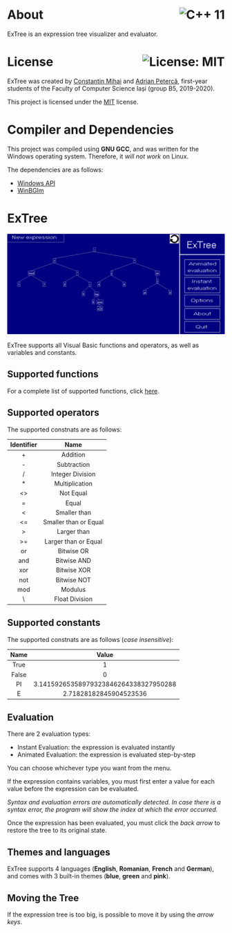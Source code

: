 # About <a href="https://en.wikipedia.org/wiki/C%2B%2B11"><img align="right" src="https://img.shields.io/badge/C%2B%2B-11-00599C?logo=C%2B%2B" alt="C++ 11" /></a>

ExTree is an expression tree visualizer and evaluator.

# License <a href="https://github.com/UnexomWid/ExTree/blob/master/LICENSE"><img align="right" src="https://img.shields.io/badge/License-MIT-blue.svg" alt="License: MIT" /></a>

ExTree was created by [Constantin Mihai](https://github.com/UnexomWid) and [Adrian Petercă](https://github.com/adipeterca), first-year students of the Faculty of Computer Science Iași (group B5, 2019-2020).

This project is licensed under the [MIT](https://github.com/UnexomWid/ExTree/blob/master/LICENSE) license.

# Compiler and Dependencies

This project was compiled using **GNU GCC**, and was written for the Windows operating system. Therefore, it _will not work_ on Linux.

The dependencies are as follows:

* [Windows API](https://en.wikipedia.org/wiki/Windows.h)
* [WinBGIm](https://www.cs.colorado.edu/~main/bgi/)

# ExTree

<p align="center">
  <img src="img/ExTree.png" alt="ExTree">
</p>

ExTree supports all Visual Basic functions and operators, as well as variables and constants.

## Supported functions

For a complete list of supported functions, click [here](https://docs.microsoft.com/en-us/dotnet/visual-basic/language-reference/functions/math-functions).

## Supported operators

The supported constnats are as follows:

| Identifier |          Name         |
|:----------:|:---------------------:|
|      +     |        Addition       |
|      -     |      Subtraction      |
|      /     |    Integer Division   |
|      *     |     Multiplication    |
|     <>     |       Not Equal       |
|      =     |         Equal         |
|      <     |      Smaller than     |
|     <=     | Smaller than or Equal |
|      >     |      Larger than      |
|     >=     |  Larger than or Equal |
|     or     |       Bitwise OR      |
|     and    |      Bitwise AND      |
|     xor    |      Bitwise XOR      |
|     not    |      Bitwise NOT      |
|     mod    |        Modulus        |
|      \     |     Float Division    |

## Supported constants

The supported constnats are as follows (_case insensitive_):

|  Name |                 Value                 |
|:-----:|:-------------------------------------:|
|  True |                   1                   |
| False |                   0                   |
|   PI  | 3.14159265358979323846264338327950288 |
|   E   |         2.71828182845904523536        |

## Evaluation

There are 2 evaluation types:

* Instant Evaluation: the expression is evaluated instantly
* Animated Evaluation: the expression is evaluated step-by-step

You can choose whichever type you want from the menu.

If the expression contains variables, you must first enter a value for each value before the expression can be evaluated.

_Syntax and evaluation errors are automatically detected. In case there is a syntax error, the program will show the index at which the error occurred._

Once the expression has been evaluated, you must click the _back arrow_ to restore the tree to its original state.

## Themes and languages

ExTree supports 4 languages (**English**, **Romanian**, **French** and **German**), and comes with 3 built-in themes (**blue**, **green** and **pink**).

## Moving the Tree

If the expression tree is too big, is possible to move it by using the _arrow keys_.
